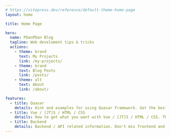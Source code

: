 ```yaml
---
# https://vitepress.dev/reference/default-theme-home-page
layout: home

title: Home Page

hero:
  name: PDanPDan Blog
  tagline: Web develoment tips & tricks
  actions:
    - theme: brand
      text: My Projects
      link: /my-projects/
    - theme: brand
      text: Blog Posts
      link: /posts/
    - theme: alt
      text: About
      link: /about/

features:
  - title: Quasar
    details: Hint and examples for using Quasar Framework. Get the best results with minimal effort.
  - title: Vue / [JT]S / HTML / CSS
    details: How to get what you want with Vue / [JT]S / HTML / CSS. There is nothing to be scared of.
  - title: Backend
    details: Backend / API related information. Don't mix frontend and backend to have an easy life.
---
```


